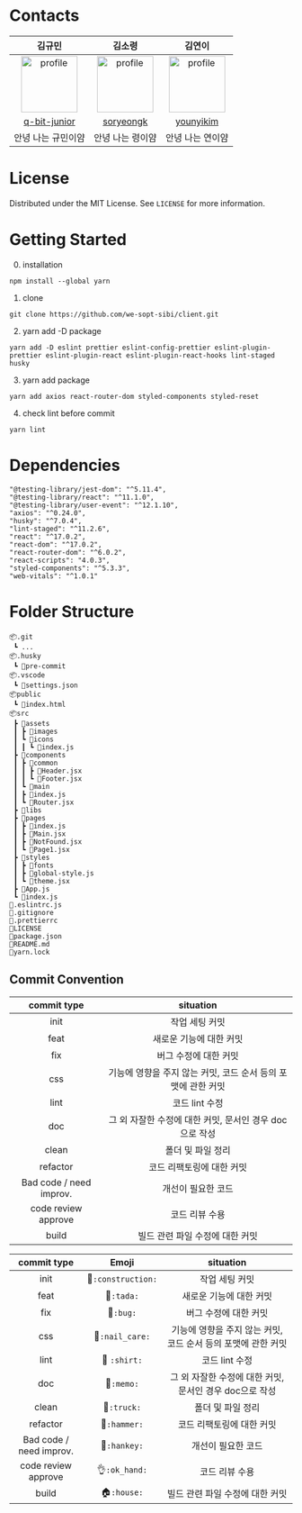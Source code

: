 # Contacts

|                            김규민                            |                            김소령                            |                            김연이                            |
| :----------------------------------------------------------: | :----------------------------------------------------------: | :----------------------------------------------------------: |
| <img src="https://user-images.githubusercontent.com/55784772/124715910-74793900-df3e-11eb-9745-2601765cd046.png" alt="profile" width="100" height="100"> | <img src="https://user-images.githubusercontent.com/55784772/124715910-74793900-df3e-11eb-9745-2601765cd046.png" alt="profile" width="100" height="100"> | <img src="https://avatars.githubusercontent.com/u/73516688?v=4" alt="profile" width="100" height="100"> |
|       [q-bit-junior](https://github.com/q-bit-junior)        |          [soryeongk](https://github.com/soryeongk)           |          [younyikim](https://github.com/younyikim)           |
|                      안녕 나는 규민이얌                      |                       안녕 나는 령이얌                       |                       안녕 나는 연이얌                       |



# License

Distributed under the MIT License. See `LICENSE` for more information.



# Getting Started

0. installation

```
npm install --global yarn
```
1. clone

```
git clone https://github.com/we-sopt-sibi/client.git
```

2. yarn add -D package

```
yarn add -D eslint prettier eslint-config-prettier eslint-plugin-prettier eslint-plugin-react eslint-plugin-react-hooks lint-staged husky
```

3. yarn add package

```
yarn add axios react-router-dom styled-components styled-reset
```

4. check lint before commit

```
yarn lint
```



# Dependencies

```
"@testing-library/jest-dom": "^5.11.4",
"@testing-library/react": "^11.1.0",
"@testing-library/user-event": "^12.1.10",
"axios": "^0.24.0",
"husky": "^7.0.4",
"lint-staged": "^11.2.6",
"react": "^17.0.2",
"react-dom": "^17.0.2",
"react-router-dom": "^6.0.2",
"react-scripts": "4.0.3",
"styled-components": "^5.3.3",
"web-vitals": "^1.0.1"
```



# Folder Structure

```
📦.git
 ┗ ...
📦.husky
 ┗ 📜pre-commit
📦.vscode
 ┗ 📜settings.json
📦public
 ┗ 📜index.html
📦src
 ┣ 📂assets
 ┃ ┣ 📂images
 ┃ ┗ 📂icons
 ┃ ┃ ┗ 📜index.js
 ┣ 📂components
 ┃ ┣ 📂common
 ┃ ┃ ┣ 📜Header.jsx
 ┃ ┃ ┗ 📜Footer.jsx
 ┃ ┗ 📂main
 ┃ ┣ 📜index.js
 ┃ ┗ 📜Router.jsx
 ┣ 📂libs
 ┣ 📂pages
 ┃ ┣ 📜index.js
 ┃ ┣ 📜Main.jsx
 ┃ ┣ 📜NotFound.jsx
 ┃ ┗ 📜Page1.jsx
 ┣ 📂styles
 ┃ ┣ 📂fonts
 ┃ ┣ 📜global-style.js
 ┃ ┗ 📜theme.jsx
 ┣ 📜App.js
 ┗ 📜index.js
📜.eslintrc.js
📜.gitignore
📜.prettierrc
📜LICENSE
📜package.json
📜README.md
📜yarn.lock
```



## Commit Convention

|       commit type       |                          situation                           |
| :---------------------: | :----------------------------------------------------------: |
|          init           |                        작업 세팅 커밋                        |
|          feat           |                   새로운 기능에 대한 커밋                    |
|           fix           |                    버그 수정에 대한 커밋                     |
|           css           | 기능에 영향을 주지 않는 커밋, 코드 순서 등의 포맷에 관한 커밋 |
|          lint           |                        코드 lint 수정                        |
|           doc           |   그 외 자잘한 수정에 대한 커밋, 문서인 경우 doc으로 작성    |
|          clean          |                      폴더 및 파일 정리                       |
|        refactor         |                  코드 리팩토링에 대한 커밋                   |
| Bad code / need improv. |                      개선이 필요한 코드                      |
|   code review approve   |                        코드 리뷰 수용                        |
|          build          |               빌드 관련 파일 수정에 대한 커밋                |

|       commit type       |             Emoji              |                          situation                           |
| :---------------------: | :----------------------------: | :----------------------------------------------------------: |
|          init           | :construction:`:construction:` |                        작업 세팅 커밋                        |
|          feat           |         :tada:`:tada:`         |                   새로운 기능에 대한 커밋                    |
|           fix           |          :bug:`:bug:`          |                    버그 수정에 대한 커밋                     |
|           css           |    :nail_care:`:nail_care:`    | 기능에 영향을 주지 않는 커밋, 코드 순서 등의 포맷에 관한 커밋 |
|          lint           |       :shirt: `:shirt:`        |                        코드 lint 수정                        |
|           doc           |         :memo:`:memo:`         |   그 외 자잘한 수정에 대한 커밋, 문서인 경우 doc으로 작성    |
|          clean          |        :truck:`:truck:`        |                      폴더 및 파일 정리                       |
|        refactor         |       :hammer:`:hammer:`       |                  코드 리팩토링에 대한 커밋                   |
| Bad code / need improv. |       :hankey:`:hankey:`       |                      개선이 필요한 코드                      |
|   code review approve   |      :ok_hand:`:ok_hand:`​      |                        코드 리뷰 수용                        |
|          build          |        :house:`:house:`        |               빌드 관련 파일 수정에 대한 커밋                |
